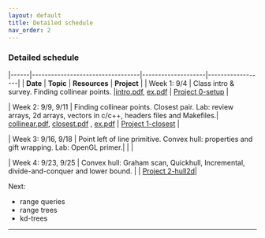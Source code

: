 ```yaml
---
layout: default 
title: Detailed schedule
nav_order: 2
---
```



### Detailed schedule 





|------|----------------------------------|--------------------|------------------|
|    __Date__ | __Topic__ | __Resources__ |  __Project__ | 
| Week 1:  9/4    | Class intro & survey. Finding collinear points. |[intro.pdf](Lectures/slides-intro.pdf), [ex.pdf](Lectures/ex-collineartriplets.pdf)  | [Project 0-setup](Projects/P0-setup.md) | 

| Week 2: 9/9, 9/11 | Finding collinear points.  Closest pair. Lab: review arrays, 2d arrays, vectors in c/c++, headers files and Makefiles.|  [collinear.pdf](Lectures/slides-collinear.pdf), [closest.pdf](Lectures/slides-closestPair.pdf) , [ex.pdf](Lectures/ex-closestpair.pdf) | [Project 1-closest](Projects/1-closest/P1-closest.md) | 

| Week 3: 9/16, 9/18 | Point left of line primitive. Convex hull: properties and gift wrapping. Lab: OpenGL primer.|   |  | 

| Week 4: 9/23, 9/25 | Convex hull: Graham scan, Quickhull, Incremental, divide-and-conquer and lower bound. | |  [Project 2-hull2d](Projects/2-hull2d/P2-hull2d.md)| 




Next: 
- range queries
- range trees
- kd-trees 


***



